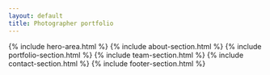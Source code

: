 ```yaml
---
layout: default
title: Photographer portfolio
---
```

{% include hero-area.html %}
{% include about-section.html %}
{% include portfolio-section.html %}
{% include team-section.html %}
{% include contact-section.html %}
{% include footer-section.html %}